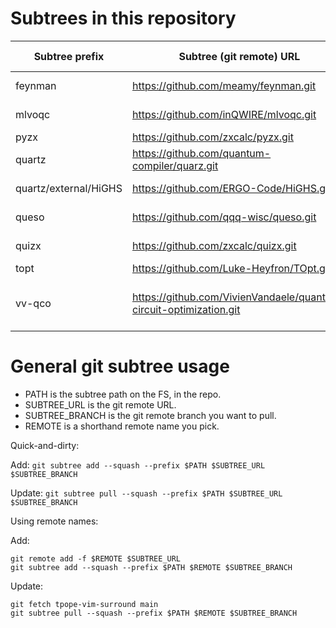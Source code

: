 # Subtrees in this repository

| Subtree prefix | Subtree (git remote) URL | Subtree branch | Project link |
|----------------|---------------|------------------|--------------|
| feynman | https://github.com/meamy/feynman.git | ara | [Feynman github](https://github.com/meamy/feynman) |
| mlvoqc | https://github.com/inQWIRE/mlvoqc.git | main | [mlvoqc github](https://github.com/inQWIRE/mlvoqc) |
| pyzx | https://github.com/zxcalc/pyzx.git | master | [PyZX github](https://github.com/zxcalc/pyzx) |
| quartz | https://github.com/quantum-compiler/quarz.git | master | [Quartz github](https://github.com/quantum-compiler/quartz) |
| quartz/external/HiGHS | https://github.com/ERGO-Code/HiGHS.git | master | [HiGHS github](https://github.com/ERGO-Code/HiGHS) |
| queso | https://github.com/qqq-wisc/queso.git | main | [QUESO github](https://github.com/qqq-wisc/queso) |
| quizx | https://github.com/zxcalc/quizx.git | master | [QuiZX github](https://github.com/zxcalc/quizx) |
| topt | https://github.com/Luke-Heyfron/TOpt.git | master | [TOpt github](https://github.com/Luke-Heyfron/TOpt) |
| vv-qco | https://github.com/VivienVandaele/quantum-circuit-optimization.git | main | [quantum-circuit-optimiziation github](https://github.com/VivienVandaele/quantum-circuit-optimization) |

# General git subtree usage

- PATH is the subtree path on the FS, in the repo.
- SUBTREE_URL is the git remote URL.
- SUBTREE_BRANCH is the git remote branch you want to pull.
- REMOTE is a shorthand remote name you pick.

Quick-and-dirty:

Add: `git subtree add --squash --prefix $PATH $SUBTREE_URL $SUBTREE_BRANCH`

Update: `git subtree pull --squash --prefix $PATH $SUBTREE_URL $SUBTREE_BRANCH`

Using remote names:

Add:
```
git remote add -f $REMOTE $SUBTREE_URL
git subtree add --squash --prefix $PATH $REMOTE $SUBTREE_BRANCH
```

Update:
```
git fetch tpope-vim-surround main
git subtree pull --squash --prefix $PATH $REMOTE $SUBTREE_BRANCH
```

